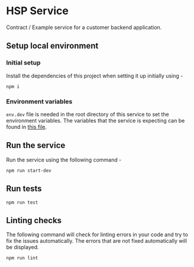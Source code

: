 # HSP Service

Contract / Example service for a customer backend application.

## Setup local environment

### Initial setup

Install the dependencies of this project when setting it up initially using -

`npm i`

### Environment variables

`env.dev` file is needed in the root directory of this service to set the environment variables.
The variables that the service is expecting can be found in [this file](src/utils/secrets.ts).

## Run the service

Run the service using the following command -

`npm run start-dev`

## Run tests

`npm run test`

## Linting checks

The following command will check for linting errors in your code and try to fix the issues automatically.
The errors that are not fixed automatically will be displayed.

`npm run lint`
